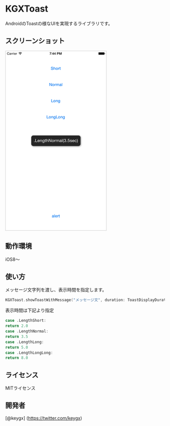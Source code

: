 # KGXToast

AndroidのToastの様なUIを実現するライブラリです。

## スクリーンショット

![screen.png](screen.png)

## 動作環境

iOS8〜

## 使い方

メッセージ文字列を渡し、表示時間を指定します。

```swift
KGXToast.showToastWithMessage("メッセージ文", duration: ToastDisplayDuration.LengthShort)
```

表示時間は下記より指定

```swift
case .LengthShort:
return 2.0
case .LengthNormal:
return 3.5
case .LengthLong:
return 5.0
case .LengthLongLong:
return 8.0
```

## ライセンス

MITライセンス

## 開発者

[@keygx] (<https://twitter.com/keygx>)
